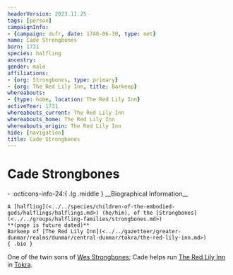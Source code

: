 ```yaml
---
headerVersion: 2023.11.25
tags: [person]
campaignInfo:
- {campaign: dufr, date: 1748-06-30, type: met}
name: Cade Strongbones
born: 1731
species: halfling
ancestry:
gender: male
affiliations:
- {org: Strongbones, type: primary}
- {org: The Red Lily Inn, title: Barkeep}
whereabouts:
- {type: home, location: The Red Lily Inn}
activeYear: 1731
whereabouts_current: The Red Lily Inn
whereabouts_home: The Red Lily Inn
whereabouts_origin: The Red Lily Inn
hide: [navigation]
title: Cade Strongbones
---
```

# Cade Strongbones
<div class="grid cards ext-narrow-margin ext-one-column" markdown>
- :octicons-info-24:{ .lg .middle } __Biographical Information__

    A [halfling](<../../species/children-of-the-embodied-gods/halflings/halflings.md>) (he/him), of the [Strongbones](<../../groups/halfling-families/strongbones.md>)  
    **(page is future dated)**  
    Barkeep of [The Red Lily Inn](<../../gazetteer/greater-dunmar/realms/dunmar/central-dunmar/tokra/the-red-lily-inn.md>)  
    { .bio }

</div>



One of the twin sons of [Wes Strongbones](<./wes-strongbones.md>); Cade helps run [The Red Lily Inn](<../../gazetteer/greater-dunmar/realms/dunmar/central-dunmar/tokra/the-red-lily-inn.md>) in [Tokra](<../../gazetteer/greater-dunmar/realms/dunmar/central-dunmar/tokra/tokra.md>).
